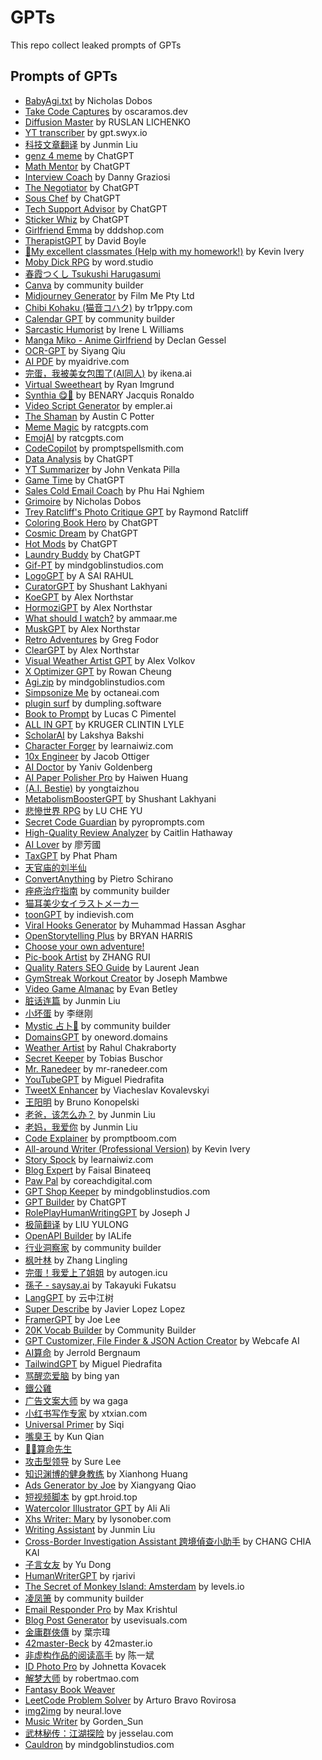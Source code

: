 # GPTs
This repo collect leaked prompts of GPTs

## Prompts of GPTs
- [BabyAgi.txt](./BabyAgi.txt.md) by Nicholas Dobos
- [Take Code Captures](./Take%20Code%20Captures.md) by oscaramos.dev
- [Diffusion Master](./Diffusion%20Master.md) by RUSLAN LICHENKO
- [YT transcriber](./YT%20transcriber.md) by gpt.swyx.io
- [科技文章翻译](./科技文章翻译.md) by Junmin Liu
- [genz 4 meme](genz%204%20meme.md) by ChatGPT
- [Math Mentor](./Math%20Mentor.md) by ChatGPT
- [Interview Coach](Interview%20Coach.md) by Danny Graziosi
- [The Negotiator](./The%20Negotiator.md)  by ChatGPT
- [Sous Chef](./Sous%20Chef.md) by ChatGPT
- [Tech Support Advisor](./Tech%20Support%20Advisor.md) by ChatGPT
- [Sticker Whiz](./Sticker%20Whiz.md) by ChatGPT
- [Girlfriend Emma](./Girlfriend%20Emma.md) by dddshop.com
- [TherapistGPT](./TherapistGPT.md) by David Boyle
- [🎀My excellent classmates (Help with my homework!)](%F0%9F%8E%80My%20excellent%20classmates%20(Help%20with%20my%20homework!).md) by Kevin Ivery
- [Moby Dick RPG](Moby%20Dick%20RPG.md) by word.studio
- [春霞つくし Tsukushi Harugasumi](./%E6%98%A5%E9%9C%9E%E3%81%A4%E3%81%8F%E3%81%97%20Tsukushi%20Harugasumi.md)
- [Canva](./Canva.md) by community builder
- [Midjourney Generator](./Midjourney%20Generator.md) by Film Me Pty Ltd
- [Chibi Kohaku (猫音コハク)](./Chibi%20Kohaku%20(猫音コハク)) by tr1ppy.com
- [Calendar GPT](./Calendar%20GPT.md) by community builder
- [Sarcastic Humorist](./Sarcastic%20Humorist.md) by Irene L Williams
- [Manga Miko - Anime Girlfriend](./Manga%20Miko%20-%20Anime%20Girlfriend.md) by Declan Gessel
- [OCR-GPT](./OCR-GPT.md) by Siyang Qiu
- [AI PDF](./AI%20PDF.md) by myaidrive.com
- [完蛋，我被美女包围了(AI同人)](./完蛋，我被美女包围了(AI同人).md) by ikena.ai
- [Virtual Sweetheart](./Virtual%20Sweetheart.md) by Ryan Imgrund
- [Synthia 😋🌟](./Synthia%20%F0%9F%98%8B%F0%9F%8C%9F.md) by BENARY Jacquis Ronaldo
- [Video Script Generator](./Video%20Script%20Generator.md) by empler.ai
- [The Shaman](./The%20Shaman.md) by Austin C Potter
- [Meme Magic](./Meme%20Magic.md) by ratcgpts.com
- [EmojAI](./EmojAI.md) by ratcgpts.com
- [CodeCopilot](./CodeCopilot.md) by promptspellsmith.com
- [Data Analysis](./Data%20Analysis.md) by ChatGPT
- [YT Summarizer](./YT%20Summarizer.md) by John Venkata Pilla
- [Game Time](./Game%20Time.md) by ChatGPT
- [Sales Cold Email Coach](./Sales%20TCold%20TEmail%20TCoach.md) by Phu Hai Nghiem
- [Grimoire](./Grimoire.md) by Nicholas Dobos
- [Trey Ratcliff's Photo Critique GPT](Trey%20Ratcliff%27s%20Photo%20Critique%20GPT.md) by Raymond Ratcliff
- [Coloring Book Hero](./Coloring%20Book%20Hero.md) by ChatGPT
- [Cosmic Dream](./Cosmic%20Dream.md) by ChatGPT
- [Hot Mods](./Hot%20Mods.md) by ChatGPT
- [Laundry Buddy](./Laundry%20Buddy.md) by ChatGPT
- [Gif-PT](./Gif-PT.md) by mindgoblinstudios.com
- [LogoGPT](./LogoGPT.md) by A SAI RAHUL
- [CuratorGPT](./CuratorGPT.md) by Shushant Lakhyani
- [KoeGPT](./KoeGPT.md) by Alex Northstar
- [HormoziGPT](./HormoziGPT.md) by Alex Northstar
- [What should I watch?](./What%20should%20I%20watch%EF%BC%9F.md) by ammaar.me
- [MuskGPT](./MuskGPT.md) by Alex Northstar
- [Retro Adventures](./Retro%20Adventures.md) by Greg Fodor
- [ClearGPT](./ClearGPT.md) by Alex Northstar
- [Visual Weather Artist GPT](./Visual%20Weather%20Artist%20GPT.md) by Alex Volkov
- [X Optimizer GPT](./X%20Optimizer%20GPT.md) by Rowan Cheung
- [Agi.zip](./Agi.zip.md) by mindgoblinstudios.com
- [Simpsonize Me](./Simpsonize%20Me.md) by octaneai.com
- [plugin surf](./plugin%20surf.md) by dumpling.software
- [Book to Prompt](./Book%20to%20Prompt.md) by Lucas C Pimentel
- [ALL IN GPT](./ALL%20IN%20GPT.md) by KRUGER CLINTIN LYLE
- [ScholarAI](./ScholarAI.md) by Lakshya Bakshi
- [Character Forger](./Character%20Forger.md) by learnaiwiz.com
- [10x Engineer](./10x%20Engineer.md) by Jacob Ottiger
- [AI Doctor](./AI%20Doctor.md) by Yaniv Goldenberg
- [AI Paper Polisher Pro](./AI%20Paper%20Polisher%20Pro.md) by Haiwen Huang
- [(A.I. Bestie)](./%28A.I.%20Bestie%29.md) by yongtaizhou
- [MetabolismBoosterGPT](./MetabolismBoosterGPT.md) by Shushant Lakhyani
- [悲慘世界 RPG](./%E6%82%B2%E6%85%98%E4%B8%96%E7%95%8C%20RPG.md) by LU CHE YU
- [Secret Code Guardian](./Secret%20Code%20Guardian.md) by pyroprompts.com
- [High-Quality Review Analyzer](./High-Quality%20Review%20Analyzer.md) by Caitlin Hathaway
- [AI Lover](./AI%20Lover.md) by 廖芳國
- [TaxGPT](./TaxGPT.md) by Phat Pham
- [天官庙的刘半仙](./天官庙的刘半仙.md)
- [ConvertAnything](./ConvertAnything.md) by Pietro Schirano
- [痤疮治疗指南](./痤疮治疗指南.md) by community builder
- [猫耳美少女イラストメーカー](./猫耳美少女イラストメーカー.md)
- [toonGPT](./toonGPT.md) by indievish.com
- [Viral Hooks Generator](./Viral%20Hooks%20Generator.md) by Muhammad Hassan Asghar
- [OpenStorytelling Plus](./OpenStorytelling%20Plus.md) by BRYAN HARRIS
- [Choose your own adventure!](./Choose%20your%20own%20adventure!.md)
- [Pic-book Artist](./Pic-book%20Artist.md) by ZHANG RUI
- [Quality Raters SEO Guide](./Quality%20Raters%20SEO%20Guide.md) by Laurent Jean
- [GymStreak Workout Creator](./GymStreak%20Workout%20Creator.md) by Joseph Mambwe
- [Video Game Almanac](./Video%20Game%20Almanac.md) by Evan Betley
- [脏话连篇](./脏话连篇.md) by Junmin Liu
- [小坏蛋](./小坏蛋.md) by 李继刚
- [Mystic 占卜🔮](./Mystic%20占卜🔮.md) by community builder
- [DomainsGPT](./DomainsGPT.md) by oneword.domains
- [Weather Artist](./Weather%20Artist.md) by Rahul Chakraborty
- [Secret Keeper](./Secret%20Keeper.md) by Tobias Buschor
- [Mr. Ranedeer](./Mr.%20Ranedeer.md) by mr-ranedeer.com
- [YouTubeGPT](./YouTubeGPT.md) by Miguel Piedrafita
- [TweetX Enhancer](./TweetX%20Enhancer.md) by Viacheslav Kovalevskyi
- [王阳明](./王阳明.md) by Bruno Konopelski
- [老爸，该怎么办？](./老爸，该怎么办？.md) by Junmin Liu
- [老妈，我爱你](./老妈，我爱你.md) by Junmin Liu
- [Code Explainer](./Code%20Explainer.md) by promptboom.com
- [All-around Writer (Professional Version)](./All-around%20Writer%20(Professional%20Version).md) by Kevin Ivery
- [Story Spock](./Story%20Spock.md) by learnaiwiz.com
- [Blog Expert](./Blog%20Expert.md) by Faisal Binateeq
- [Paw Pal](./Paw%20Pal.md) by coreachdigital.com
- [GPT Shop Keeper](./GPT%20Shop%20Keeper.md) by mindgoblinstudios.com
- [GPT Builder](./GPT%20Builder.md) by ChatGPT
- [RolePlayHumanWritingGPT](./RolePlayHumanWritingGPT.md) by Joseph J
- [极简翻译](./极简翻译.md) by LIU YULONG
- [OpenAPI Builder](./OpenAPI%20Builder.md) by IALife
- [行业洞察家](./行业洞察家.md) by community builder
- [枫叶林](./枫叶林.md) by Zhang Lingling
- [完蛋！我爱上了姐姐](./完蛋！我爱上了姐姐.md) by autogen.icu
- [孫子 - saysay.ai](./孫子%20-%20saysay.ai.md) by Takayuki Fukatsu
- [LangGPT](./LangGPT.md) by 云中江树
- [Super Describe](./Super%20Describe.md) by Javier Lopez Lopez
- [FramerGPT](./FramerGPT.md) by Joe Lee
- [20K Vocab Builder](./20K%20Vocab%20Builder.md) by Community Builder
- [GPT Customizer, File Finder & JSON Action Creator](./Customizes%20GPTs%20with%20file%20finding%2C%20action%20creation%2C%20and%20troubleshooting.md) by Webcafe AI
- [AI算命](./AI算命.md) by Jerrold Bergnaum
- [TailwindGPT](./TailwindGPT.md) by Miguel Piedrafita
- [骂醒恋爱脑](./骂醒恋爱脑.md) by bing yan
- [鐵公雞](./鐵公雞.md)
- [广告文案大师](./广告文案大师.md) by wa gaga
- [小红书写作专家](./小红书写作专家.md) by xtxian.com
- [Universal Primer](./Universal%20Primer.md) by Siqi
- [嘴臭王](./嘴臭王.md) by Kun Qian
- [🧙‍♂️算命先生](./🧙‍♂️算命先生.md)
- [攻击型领导](./攻击型领导.md) by Sure Lee
- [知识渊博的健身教练](./知识渊博的健身教练.md) by Xianhong Huang
- [Ads Generator by Joe](./Ads%20Generator%20by%20Joe.md) by Xiangyang Qiao
- [短视频脚本](./短视频脚本.md) by gpt.hroid.top
- [Watercolor Illustrator GPT](./Watercolor%20Illustrator%20GPT.md) by Ali Ali
- [Xhs Writer: Mary](./Xhs%20Writer%20-%20Mary.md) by lysonober.com
- [Writing Assistant](./Writing%20Assistant.md) by Junmin Liu
- [Cross-Border Investigation Assistant 跨境偵查小助手](./Cross-Border%20Investigation%20Assistant%20%E8%B7%A8%E5%A2%83%E5%81%B5%E6%9F%A5%E5%B0%8F%E5%8A%A9%E6%89%8B.md) by CHANG CHIA KAI
- [子言女友](./子言女友.md) by Yu Dong
- [HumanWriterGPT](./HumanWriterGPT.md) by rjarivi
- [The Secret of Monkey Island: Amsterdam](./The%20Secret%20of%20Monkey%20Island-%20Amsterdam.md) by levels.io
- [凌凤箫](./凌凤箫.md) by community builder
- [Email Responder Pro](./Email%20Responder%20Pro.md) by Max Krishtul
- [Blog Post Generator](./Blog%20Post%20Generator.md) by usevisuals.com
- [金庸群俠傳](./金庸群俠傳.md) by 葉宗瑋
- [42master-Beck](./42master-Beck.md) by 42master.io
- [非虚构作品的阅读高手](./非虚构作品的阅读高手.md) by 陈一斌
- [ID Photo Pro](./ID%20Photo%20Pro.md) by Johnetta Kovacek
- [解梦大师](./解梦大师.md) by robertmao.com
- [Fantasy Book Weaver](./Fantasy%20Book%20Weaver.md)
- [LeetCode Problem Solver](./LeetCode%20Problem%20Solver.md) by Arturo Bravo Rovirosa
- [img2img](./img2img.md) by neural.love
- [Music Writer](./Music%20Writer.md) by Gorden_Sun
- [武林秘传：江湖探险](./武林秘传：江湖探险.md) by jesselau.com
- [Cauldron](./Cauldron.md) by mindgoblinstudios.com